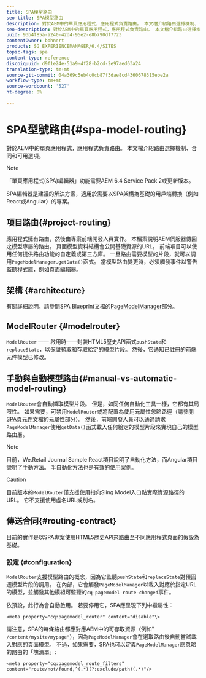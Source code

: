 ```yaml
---
title: SPA模型路由
seo-title: SPA模型路由
description: 對於AEM中的單頁應用程式，應用程式負責路由。 本文檔介紹路由選擇機制、合同和可用選項。
seo-description: 對於AEM中的單頁應用程式，應用程式負責路由。 本文檔介紹路由選擇機制、合同和可用選項。
uuid: 93b4f85a-a240-42d4-95e2-e8b790df7723
contentOwner: bohnert
products: SG_EXPERIENCEMANAGER/6.4/SITES
topic-tags: spa
content-type: reference
discoiquuid: d9f1e24e-51a9-4f28-b2cd-2e97aed63a24
translation-type: tm+mt
source-git-commit: 04a369c5eb4c0cb87f3dae8cd4360678315ebe2a
workflow-type: tm+mt
source-wordcount: '527'
ht-degree: 0%

---
```



# SPA型號路由{#spa-model-routing}

對於AEM中的單頁應用程式，應用程式負責路由。 本文檔介紹路由選擇機制、合同和可用選項。

>[!NOTE]
>
>「單頁應用程式(SPA)編輯器」功能需要AEM 6.4 Service Pack 2或更新版本。
>
>SPA編輯器是建議的解決方案，適用於需要以SPA架構為基礎的用戶端轉換（例如React或Angular）的專案。

## 項目路由{#project-routing}

應用程式擁有路由，然後由專案前端開發人員實作。 本檔案說明AEM伺服器傳回之模型專屬的路由。 頁面模型資料結構會公開基礎資源的URL。 前端項目可以使用任何提供路由功能的自定義或第三方庫。 一旦路由需要模型的片段，就可以調用`PageModelManager.getData()`函式。 當模型路由變更時，必須觸發事件以警告監聽程式庫，例如頁面編輯器。

## 架構 {#architecture}

有關詳細說明，請參閱SPA Blueprint文檔的[PageModelManager](/help/sites-developing/spa-blueprint.md#pagemodelmanager)部分。

## ModelRouter {#modelrouter}

`ModelRouter` —— 啟用時——封裝HTML5歷史API函式`pushState`和`replaceState`，以保證預取和存取給定的模型片段。 然後，它通知已註冊的前端元件模型已修改。

## 手動與自動模型路由{#manual-vs-automatic-model-routing}

`ModelRouter`會自動擷取模型片段。 但是，如同任何自動化工具一樣，它都有其局限性。 如果需要，可禁用`ModelRouter`或將配置為使用元屬性忽略路徑（請參閱[SPA頁元件](/help/sites-developing/spa-page-component.md)文檔的元屬性部分）。 然後，前端開發人員可以通過請求`PageModelManager`使用`getData()`函式載入任何給定的模型片段來實現自己的模型路由層。

>[!NOTE]
>
>目前，We.Retail Journal Sample React項目說明了自動化方法，而Angular項目說明了手動方法。 半自動化方法也是有效的使用案例。

>[!CAUTION]
>
>目前版本的`ModelRouter`僅支援使用指向Sling Model入口點實際資源路徑的URL。 它不支援使用虛名URL或別名。

## 傳送合同{#routing-contract}

目前的實作是以SPA專案使用HTML5歷史API來路由至不同應用程式頁面的假設為基礎。

### 設定 {#configuration}

`ModelRouter`支援模型路由的概念，因為它監聽`pushState`和`replaceState`對預回遷模型片段的調用。 在內部，它會觸發`PageModelManager`以載入對應於指定URL的模型，並觸發其他模組可監聽的`cq-pagemodel-route-changed`事件。

依預設，此行為會自動啟用。 若要停用它，SPA應呈現下列中繼屬性：

```
<meta property="cq:pagemodel_router" content="disable"\>
```

請注意，SPA的每條路由都應對應AEM中的可存取資源（例如&quot; `/content/mysite/mypage"`），因為`PageModelManager`會在選取路由後自動嘗試載入對應的頁面模型。 不過，如果需要，SPA也可以定義`PageModelManager`應忽略的路由的「塊清單」:

```
<meta property="cq:pagemodel_route_filters" content="route/not/found,^(.*)(?:exclude/path)(.*)"/>
```
